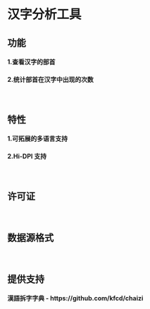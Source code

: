 # 汉字分析工具
<h2>功能</h2>
<h4>1.查看汉字的部首</h4>
<h4>2.统计部首在汉字中出现的次数</h4>
<br>
<h2>特性</h2>
<h4>1.可拓展的多语言支持</h4>
<h4>2.Hi-DPI 支持</h4>
<br>
<h2>许可证</h2>
<br>
<h2>数据源格式</h2>
<br>
<h2>提供支持</h2>
<h4>漢語拆字字典 - https://github.com/kfcd/chaizi</h4>
